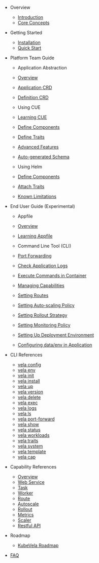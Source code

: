 - Overview
  - [Introduction](/en/introduction.md)
  - [Core Concepts](/en/concepts.md)

- Getting Started
  - [Installation](/en/install.md)
  - [Quick Start](/en/quick-start.md)

- Platform Team Guide
  - Application Abstraction
  - [Overview](/en/platform-engineers/overview.md)
  - [Application CRD](/en/application.md)
  - [Definition CRD](/en/platform-engineers/definition-and-templates.md)

  - Using CUE
  - [Learning CUE](/en/cue/basic.md)
  - [Define Components](/en/cue/workload-type.md)
  - [Define Traits](/en/cue/trait.md)
  - [Advanced Features](/en/cue/status.md)
  - [Auto-generated Schema](/en/platform-engineers/openapi-v3-json-schema.md)

  - Using Helm
  - [Define Components](/en/helm/component.md)
  - [Attach Traits](/en/helm/trait.md)
  - [Known Limitations](/en/helm/known-issues.md)

- End User Guide (Experimental)
  - Appfile
  - [Overview](/en/quick-start-appfile.md)
  - [Learning Appfile](/en/developers/learn-appfile.md)

  - Command Line Tool (CLI)
  - [Port Forwarding](/en/developers/port-forward.md)
  - [Check Application Logs](/en/developers/check-logs.md)
  - [Execute Commands in Container](/en/developers/exec-cmd.md)  
  - [Managing Capabilities](/en/developers/cap-center.md)
  - [Setting Routes](/en/developers/extensions/set-route.md)
  - [Setting Auto-scaling Policy](/en/developers/extensions/set-autoscale.md)
  - [Setting Rollout Strategy](/en/developers/extensions/set-rollout.md)
  - [Setting Monitoring Policy](/en/developers/extensions/set-metrics.md)
  - [Setting Up Deployment Environment](/en/developers/config-enviroments.md)
  - [Configuring data/env in Application](/en/developers/config-app.md)
  <!-- - How-to (Out-of-dated) -->
    <!-- - [Defining Workload Type](/en/platform-engineers/workload-type.md) -->
    <!-- - [Defining Trait](/en/platform-engineers/trait.md) -->
    <!-- - [Defining Cloud Service](/en/platform-engineers/cloud-services.md) -->
  <!-- - [Alternative Commands](/en/developers/alternative-cmd.md) -->

- CLI References
  - [vela config](/en/cli/vela_config.md)
  - [vela env](/en/cli/vela_env.md)
  - [vela init](/en/cli/vela_init.md)
  - [vela install](/en/cli/vela_install.md)
  - [vela up](/en/cli/vela_up.md)
  - [vela version](/en/cli/vela_version.md)
  - [vela delete](/en/cli/vela_delete.md)
  - [vela exec](/en/cli/vela_exec.md)
  - [vela logs](/en/cli/vela_logs.md)
  - [vela ls](/en/cli/vela_ls.md)
  - [vela port-forward](/en/cli/vela_port-forward.md)
  - [vela show](/en/cli/vela_show.md)
  - [vela status](/en/cli/vela_status.md)
  - [vela workloads](/en/cli/vela_workloads.md)
  - [vela traits](/en/cli/vela_traits.md)
  - [vela system](/en/cli/vela_system.md)
  - [vela template](/en/cli/vela_template.md)
  - [vela cap](/en/cli/vela_cap.md)

- Capability References
  - [Overview](/en/developers/references/README.md)
  - [Web Service](/en/developers/references/workload-types/webservice.md)
  - [Task](/en/developers/references/workload-types/task.md)
  - [Worker](/en/developers/references/workload-types/worker.md)
  - [Route](/en/developers/references/traits/route.md)
  - [Autoscale](/en/developers/references/traits/autoscale.md)
  - [Rollout](/en/developers/references/traits/rollout.md)
  - [Metrics](/en/developers/references/traits/metrics.md)
  - [Scaler](/en/developers/references/traits/scaler.md)
  - [Restful API](/en/developers/references/restful-api/index.html ':ignore')

- Roadmap
  - [KubeVela Roadmap](/en/roadmap.md)

- [FAQ](/en/developers/references/devex/faq.md)
